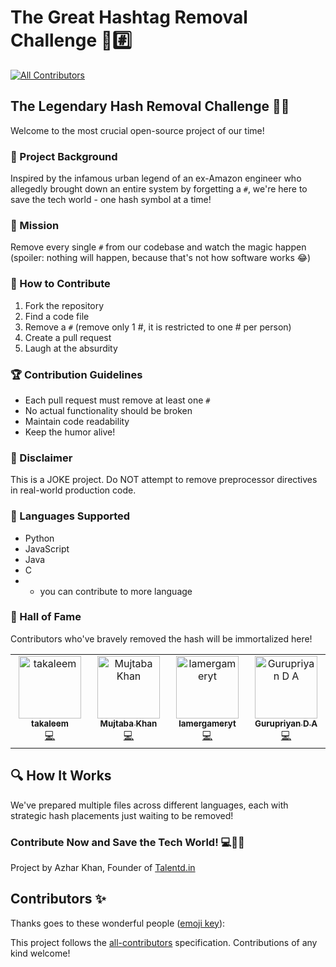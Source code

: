 # The Great Hashtag Removal Challenge 🚫#️⃣
<!-- ALL-CONTRIBUTORS-BADGE:START - Do not remove or modify this section -->
[![All Contributors](https://img.shields.io/badge/all_contributors-4-orange.svg?style=flat-square)](#contributors-)
<!-- ALL-CONTRIBUTORS-BADGE:END -->

## The Legendary Hash Removal Challenge 🕵️‍♂️

Welcome to the most crucial open-source project of our time! 

### 🌟 Project Background
Inspired by the infamous urban legend of an ex-Amazon engineer who allegedly brought down an entire system by forgetting a `#`, we're here to save the tech world - one hash symbol at a time!

### 🎯 Mission
Remove every single `#` from our codebase and watch the magic happen (spoiler: nothing will happen, because that's not how software works 😂)

### 🤝 How to Contribute
1. Fork the repository
2. Find a code file
3. Remove a `#` (remove only 1 #, it is restricted to one # per person)
4. Create a pull request
5. Laugh at the absurdity

### 🏆 Contribution Guidelines
- Each pull request must remove at least one `#`
- No actual functionality should be broken
- Maintain code readability
- Keep the humor alive!

### 🚨 Disclaimer
This is a JOKE project. Do NOT attempt to remove preprocessor directives in real-world production code.

### 🤖 Languages Supported
- Python
- JavaScript
- Java
- C
- + you can contribute to more language

### 🍿 Hall of Fame
Contributors who've bravely removed the hash will be immortalized here!

<!-- ALL-CONTRIBUTORS-LIST:START - Do not remove or modify this section -->
<!-- prettier-ignore-start -->
<!-- markdownlint-disable -->
<table>
  <tbody>
    <tr>
      <td align="center" valign="top" width="14.28%"><a href="https://github.com/takaleem"><img src="https://avatars.githubusercontent.com/u/120354513?v=4?s=100" width="100px;" alt="takaleem"/><br /><sub><b>takaleem</b></sub></a><br /><a href="https://github.com/TalentdOrg/the-great-hash-remover-amazon/commits?author=takaleem" title="Code">💻</a></td>
      <td align="center" valign="top" width="14.28%"><a href="https://mujtaba-portfolio-weld.vercel.app/"><img src="https://avatars.githubusercontent.com/u/86319200?v=4?s=100" width="100px;" alt="Mujtaba Khan"/><br /><sub><b>Mujtaba Khan</b></sub></a><br /><a href="https://github.com/TalentdOrg/the-great-hash-remover-amazon/commits?author=mujtbkhn" title="Code">💻</a></td>
      <td align="center" valign="top" width="14.28%"><a href="https://lamergameryt.com/"><img src="https://avatars.githubusercontent.com/u/22660277?v=4?s=100" width="100px;" alt="lamergameryt"/><br /><sub><b>lamergameryt</b></sub></a><br /><a href="https://github.com/TalentdOrg/the-great-hash-remover-amazon/commits?author=lamergameryt" title="Code">💻</a></td>
      <td align="center" valign="top" width="14.28%"><a href="https://thisis-gp.github.io/thisis_gp/"><img src="https://avatars.githubusercontent.com/u/105513686?v=4?s=100" width="100px;" alt="Gurupriyan D A"/><br /><sub><b>Gurupriyan D A</b></sub></a><br /><a href="https://github.com/TalentdOrg/the-great-hash-remover-amazon/commits?author=thisis-gp" title="Code">💻</a></td>
    </tr>
  </tbody>
</table>

<!-- markdownlint-restore -->
<!-- prettier-ignore-end -->

<!-- ALL-CONTRIBUTORS-LIST:END -->

## 🔍 How It Works
We've prepared multiple files across different languages, each with strategic hash placements just waiting to be removed!

### Contribute Now and Save the Tech World! 💻🦸‍♀️
Project by Azhar Khan, Founder of [Talentd.in](https://www.talentd.in)

## Contributors ✨

Thanks goes to these wonderful people ([emoji key](https://allcontributors.org/docs/en/emoji-key)):

<!-- ALL-CONTRIBUTORS-LIST:START - Do not remove or modify this section -->
<!-- prettier-ignore-start -->
<!-- markdownlint-disable -->
<!-- markdownlint-restore -->
<!-- prettier-ignore-end -->
<!-- ALL-CONTRIBUTORS-LIST:END -->

This project follows the [all-contributors](https://github.com/all-contributors/all-contributors) specification. Contributions of any kind welcome!